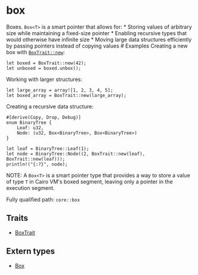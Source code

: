 # box

Boxes. `Box<T>` is a smart pointer that allows for:  * Storing values of arbitrary size while maintaining a fixed-size pointer * Enabling recursive types that would otherwise have infinite size * Moving large data structures efficiently by passing pointers instead of copying values  # Examples  Creating a new box with [`BoxTrait::new`]([`BoxTrait::new`]):
```cairo
let boxed = BoxTrait::new(42);
let unboxed = boxed.unbox();
```
Working with larger structures:
```cairo
let large_array = array![1, 2, 3, 4, 5];
let boxed_array = BoxTrait::new(large_array);
```
Creating a recursive data structure:
```cairo
#[derive(Copy, Drop, Debug)]
enum BinaryTree {
    Leaf: u32,
    Node: (u32, Box<BinaryTree>, Box<BinaryTree>)
}

let leaf = BinaryTree::Leaf(1);
let node = BinaryTree::Node((2, BoxTrait::new(leaf), BoxTrait::new(leaf)));
println!("{:?}", node);
```
NOTE: A `Box<T>` is a smart pointer type that provides a way to store a value of type `T` in Cairo VM's boxed segment, leaving only a pointer in the execution segment.

Fully qualified path: `core::box`

## Traits

- [BoxTrait](./core-box-BoxTrait.md)

## Extern types

- [Box](./core-box-Box.md)

